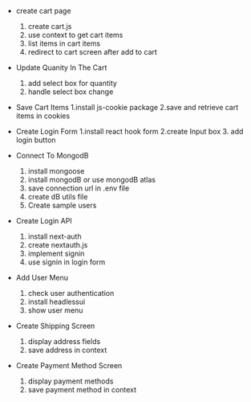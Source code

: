 - create cart page

  1. create cart.js
  2. use context to get cart items
  3. list items in cart items
  4. redirect to cart screen after add to cart

- Update Quanity In The Cart

  1. add select box for quantity
  2. handle select box change

- Save Cart Items
  1.install js-cookie package
  2.save and retrieve cart items in cookies
- Create Login Form
  1.install react hook form
  2.create Input box 3. add login button

- Connect To MongodB

  1. install mongoose
  2. install mongodB or use mongodB atlas
  3. save connection url in .env file
  4. create dB utils file
  5. Create sample users

- Create Login API

  1. install next-auth
  2. create nextauth.js
  3. implement signin
  4. use signin in login form

- Add User Menu

  1. check user authentication
  2. install headlessui
  3. show user menu

- Create Shipping Screen
  1. display address fields
  2. save address in context
- Create Payment Method Screen
  1.  display payment methods
  2.  save payment method in context
